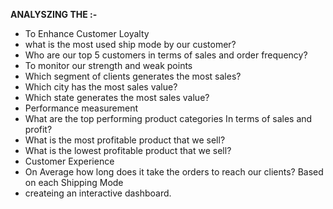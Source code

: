 **ANALYSZING THE :-**
* To Enhance Customer Loyalty			
* what is the most used ship mode by our customer?			
* Who are our top 5 customers in terms of sales and order frequency?			
* To monitor our strength and weak points			
* Which segment of clients generates the most sales?			
* Which city has the most sales value?			
* Which state generates the most sales value?			
* Performance measurement			
* What are the top performing product categories In terms of sales and profit?			
* What is the most profitable product that we sell?			
* What is the lowest profitable product that we sell?			
* Customer Experience 			
* On Average how long does it take the orders to reach our clients? Based on each Shipping Mode
* createing an interactive dashboard.
   
